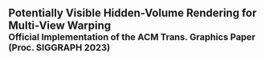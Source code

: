 ## Potentially Visible Hidden-Volume Rendering for Multi-View Warping<br><sub>Official Implementation of the ACM Trans. Graphics Paper (Proc. SIGGRAPH 2023)</sub><br>

